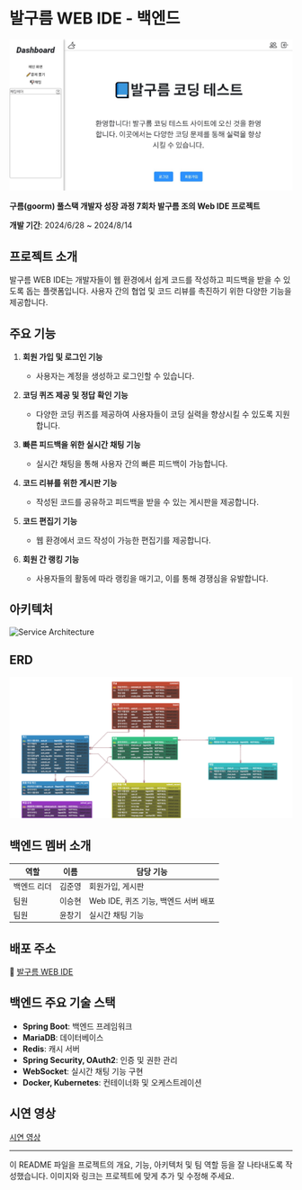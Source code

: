 # 발구름 WEB IDE - 백엔드
![banner](/image/발구름.jpg)



**구름(goorm) 풀스택 개발자 성장 과정 7회차 발구름 조의 Web IDE 프로젝트**

**개발 기간**: 2024/6/28 ~ 2024/8/14

## 프로젝트 소개

발구름 WEB IDE는 개발자들이 웹 환경에서 쉽게 코드를 작성하고 피드백을 받을 수 있도록 돕는 플랫폼입니다. 사용자 간의 협업 및 코드 리뷰를 촉진하기 위한 다양한 기능을 제공합니다.

## 주요 기능

1. **회원 가입 및 로그인 기능**
   - 사용자는 계정을 생성하고 로그인할 수 있습니다.

2. **코딩 퀴즈 제공 및 정답 확인 기능**
   - 다양한 코딩 퀴즈를 제공하여 사용자들이 코딩 실력을 향상시킬 수 있도록 지원합니다.

3. **빠른 피드백을 위한 실시간 채팅 기능**
   - 실시간 채팅을 통해 사용자 간의 빠른 피드백이 가능합니다.

4. **코드 리뷰를 위한 게시판 기능**
   - 작성된 코드를 공유하고 피드백을 받을 수 있는 게시판을 제공합니다.

5. **코드 편집기 기능**
   - 웹 환경에서 코드 작성이 가능한 편집기를 제공합니다.

6. **회원 간 랭킹 기능**
   - 사용자들의 활동에 따라 랭킹을 매기고, 이를 통해 경쟁심을 유발합니다.

## 아키텍처

![Service Architecture](#) <!-- 아키텍처 이미지를 여기에 추가해주세요. -->

## ERD

![ERD](/image/IDEProject.png) <!-- 데이터베이스 ERD 이미지를 여기에 추가해주세요. -->

## 백엔드 멤버 소개

| 역할          | 이름       | 담당 기능                                                         |
| ------------- | ---------- | ---------------------------------------------------------------- |
| 백엔드 리더   | 김준영     | 회원가입, 게시판                                                  |
| 팀원          | 이승현     | Web IDE, 퀴즈 기능, 백엔드 서버 배포                             |
| 팀원          | 윤창기     | 실시간 채팅 기능                                                 |

## 배포 주소

🔗 [발구름 WEB IDE](https://k33d397de87b1a.user-app.krampoline.com/) <!-- 실제 배포된 주소를 여기에 추가해주세요. -->

## 백엔드 주요 기술 스택

- **Spring Boot**: 백엔드 프레임워크
- **MariaDB**: 데이터베이스
- **Redis**: 캐시 서버
- **Spring Security, OAuth2**: 인증 및 권한 관리
- **WebSocket**: 실시간 채팅 기능 구현
- **Docker, Kubernetes**: 컨테이너화 및 오케스트레이션

## 시연 영상

[시연 영상](#) <!-- 시연 영상 링크를 여기에 추가해주세요. -->

---

이 README 파일을 프로젝트의 개요, 기능, 아키텍처 및 팀 역할 등을 잘 나타내도록 작성했습니다. 이미지와 링크는 프로젝트에 맞게 추가 및 수정해 주세요.
